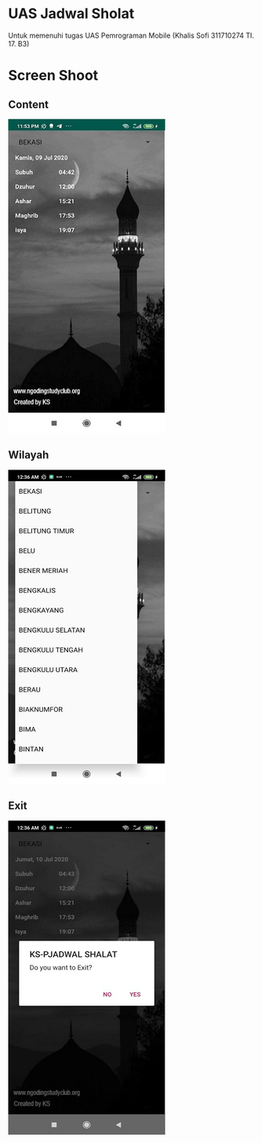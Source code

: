 # UAS Jadwal Sholat
Untuk memenuhi tugas UAS Pemrograman Mobile (Khalis Sofi 311710274 TI. 17. B3)

# Screen Shoot

## Content
![splash](/gambar/front.jpg)

## Wilayah
![content](/gambar/content.jpg)

## Exit
![exit](/gambar/exit.jpg)